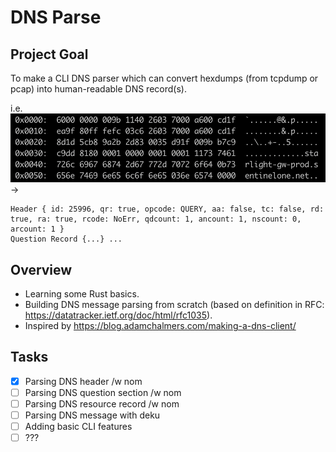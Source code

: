 # DNS Parse

## Project Goal 

To make a CLI DNS parser which can convert hexdumps (from tcpdump or pcap) into human-readable DNS record(s).

i.e.
![partial-dns-hexdump](image.png) -> 
```
Header { id: 25996, qr: true, opcode: QUERY, aa: false, tc: false, rd: true, ra: true, rcode: NoErr, qdcount: 1, ancount: 1, nscount: 0, arcount: 1 }
Question Record {...} ...
```

## Overview
- Learning some Rust basics.
- Building DNS message parsing from scratch (based on definition in RFC: https://datatracker.ietf.org/doc/html/rfc1035).
- Inspired by https://blog.adamchalmers.com/making-a-dns-client/

## Tasks
- [x] Parsing DNS header /w nom
- [ ] Parsing DNS question section /w nom
- [ ] Parsing DNS resource record /w nom
- [ ] Parsing DNS message with deku
- [ ] Adding basic CLI features
- [ ] ???

